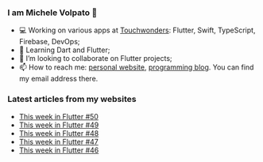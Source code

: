 ### I am Michele Volpato 👋

- 💻 Working on various apps at [Touchwonders](https://touchwonders.com): Flutter, Swift, TypeScript, Firebase, DevOps;
- 🌱 Learning Dart and Flutter;
- 📱 I’m looking to collaborate on Flutter projects;
- 📫 How to reach me: [personal website](https://volpato.nl), [programming blog](https://ishouldgotosleep.com). You can find my email address there.

### Latest articles from my websites

<!-- BLOG-POST-LIST:START -->
- [This week in Flutter #50](https://ishouldgotosleep.com/news/this-week-in-flutter-50/)
- [This week in Flutter #49](https://ishouldgotosleep.com/news/this-week-in-flutter-49/)
- [This week in Flutter #48](https://ishouldgotosleep.com/news/this-week-in-flutter-48/)
- [This week in Flutter #47](https://ishouldgotosleep.com/news/this-week-in-flutter-47/)
- [This week in Flutter #46](https://ishouldgotosleep.com/news/this-week-in-flutter-46/)
<!-- BLOG-POST-LIST:END -->
